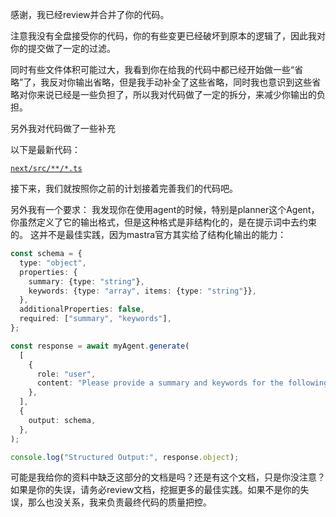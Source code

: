 感谢，我已经review并合并了你的代码。

注意我没有全盘接受你的代码，你的有些变更已经破坏到原本的逻辑了，因此我对你的提交做了一定的过滤。

同时有些文件体积可能过大，我看到你在给我的代码中都已经开始做一些“省略”了，我反对你输出省略，但是我手动补全了这些省略，同时我也意识到这些省略对你来说已经是一些负担了，所以我对代码做了一定的拆分，来减少你输出的负担。

另外我对代码做了一些补充

以下是最新代码：

[`next/src/**/*.ts`](@FILE)

接下来，我们就按照你之前的计划接着完善我们的代码吧。

另外我有一个要求：
我发现你在使用agent的时候，特别是planner这个Agent，你虽然定义了它的输出格式，但是这种格式是非结构化的，是在提示词中去约束的。
这并不是最佳实践，因为mastra官方其实给了结构化输出的能力：

```ts
const schema = {
  type: "object",
  properties: {
    summary: {type: "string"},
    keywords: {type: "array", items: {type: "string"}},
  },
  additionalProperties: false,
  required: ["summary", "keywords"],
};

const response = await myAgent.generate(
  [
    {
      role: "user",
      content: "Please provide a summary and keywords for the following text: ...",
    },
  ],
  {
    output: schema,
  },
);

console.log("Structured Output:", response.object);
```

可能是我给你的资料中缺乏这部分的文档是吗？还是有这个文档，只是你没注意？如果是你的失误，请务必review文档，挖掘更多的最佳实践。如果不是你的失误，那么也没关系，我来负责最终代码的质量把控。

